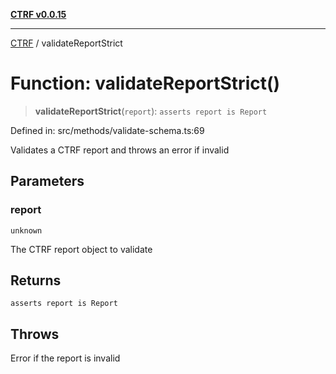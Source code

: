 [**CTRF v0.0.15**](../README.md)

***

[CTRF](../README.md) / validateReportStrict

# Function: validateReportStrict()

> **validateReportStrict**(`report`): `asserts report is Report`

Defined in: src/methods/validate-schema.ts:69

Validates a CTRF report and throws an error if invalid

## Parameters

### report

`unknown`

The CTRF report object to validate

## Returns

`asserts report is Report`

## Throws

Error if the report is invalid
